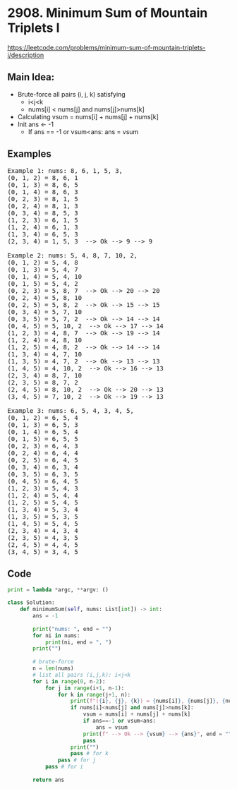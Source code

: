 # 2908. Minimum Sum of Mountain Triplets I

https://leetcode.com/problems/minimum-sum-of-mountain-triplets-i/description

## Main Idea:

+ Brute-force all pairs (i, j, k) satisfying
  + i<j<k
  + nums[i] < nums[j] and nums[j]>nums[k]
+ Calculating vsum = nums[i] + nums[j] + nums[k]
+ Init ans <- -1
  + If ans == -1 or vsum<ans: ans = vsum

## Examples
<pre>
Example 1: nums: 8, 6, 1, 5, 3, 
(0, 1, 2) = 8, 6, 1 
(0, 1, 3) = 8, 6, 5 
(0, 1, 4) = 8, 6, 3 
(0, 2, 3) = 8, 1, 5 
(0, 2, 4) = 8, 1, 3 
(0, 3, 4) = 8, 5, 3 
(1, 2, 3) = 6, 1, 5 
(1, 2, 4) = 6, 1, 3 
(1, 3, 4) = 6, 5, 3 
(2, 3, 4) = 1, 5, 3  --> Ok --> 9 --> 9

Example 2: nums: 5, 4, 8, 7, 10, 2, 
(0, 1, 2) = 5, 4, 8 
(0, 1, 3) = 5, 4, 7 
(0, 1, 4) = 5, 4, 10 
(0, 1, 5) = 5, 4, 2 
(0, 2, 3) = 5, 8, 7  --> Ok --> 20 --> 20
(0, 2, 4) = 5, 8, 10 
(0, 2, 5) = 5, 8, 2  --> Ok --> 15 --> 15
(0, 3, 4) = 5, 7, 10 
(0, 3, 5) = 5, 7, 2  --> Ok --> 14 --> 14
(0, 4, 5) = 5, 10, 2  --> Ok --> 17 --> 14
(1, 2, 3) = 4, 8, 7  --> Ok --> 19 --> 14
(1, 2, 4) = 4, 8, 10 
(1, 2, 5) = 4, 8, 2  --> Ok --> 14 --> 14
(1, 3, 4) = 4, 7, 10 
(1, 3, 5) = 4, 7, 2  --> Ok --> 13 --> 13
(1, 4, 5) = 4, 10, 2  --> Ok --> 16 --> 13
(2, 3, 4) = 8, 7, 10 
(2, 3, 5) = 8, 7, 2 
(2, 4, 5) = 8, 10, 2  --> Ok --> 20 --> 13
(3, 4, 5) = 7, 10, 2  --> Ok --> 19 --> 13

Example 3: nums: 6, 5, 4, 3, 4, 5, 
(0, 1, 2) = 6, 5, 4 
(0, 1, 3) = 6, 5, 3 
(0, 1, 4) = 6, 5, 4 
(0, 1, 5) = 6, 5, 5 
(0, 2, 3) = 6, 4, 3 
(0, 2, 4) = 6, 4, 4 
(0, 2, 5) = 6, 4, 5 
(0, 3, 4) = 6, 3, 4 
(0, 3, 5) = 6, 3, 5 
(0, 4, 5) = 6, 4, 5 
(1, 2, 3) = 5, 4, 3 
(1, 2, 4) = 5, 4, 4 
(1, 2, 5) = 5, 4, 5 
(1, 3, 4) = 5, 3, 4 
(1, 3, 5) = 5, 3, 5 
(1, 4, 5) = 5, 4, 5 
(2, 3, 4) = 4, 3, 4 
(2, 3, 5) = 4, 3, 5 
(2, 4, 5) = 4, 4, 5 
(3, 4, 5) = 3, 4, 5 
</pre>

## Code

```python
print = lambda *argc, **argv: ()

class Solution:
    def minimumSum(self, nums: List[int]) -> int:
        ans = -1
        
        print("nums: ", end = "")
        for ni in nums:
            print(ni, end = ", ")
        print("")
        
        # brute-force
        n = len(nums)
        # list all pairs (i,j,k): i<j<k
        for i in range(0, n-2):
            for j in range(i+1, n-1):
                for k in range(j+1, n):
                    print(f"({i}, {j}, {k}) = {nums[i]}, {nums[j]}, {nums[k]}", end = " ")
                    if nums[i]<nums[j] and nums[j]>nums[k]:
                        vsum = nums[i] + nums[j] + nums[k] 
                        if ans==-1 or vsum<ans:
                            ans = vsum
                        print(f" --> Ok --> {vsum} --> {ans}", end = "")
                        pass
                    print("")
                    pass # for k
                pass # for j
            pass # for i
        
        return ans
```
